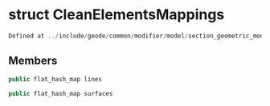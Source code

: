 # struct CleanElementsMappings

```cpp
Defined at ../include/geode/common/modifier/model/section_geometric_modifier.h#43
```

## Members

```cpp
public flat_hash_map lines

```

```cpp
public flat_hash_map surfaces

```



